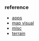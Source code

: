 
### reference
* [apps](https://drive.google.com/file/d/19O9ZXfeimI_d2YUMr0TjYeDk-gf3Dzy4/view?usp=sharing)
* [map visual](https://drive.google.com/file/d/1_K9eztNlXSFtj5b5ueOU4HzpbKGVigCN/view?usp=sharing)
* [misc](https://drive.google.com/file/d/1sVCrSQwSkAYEihwJBFpK0k32dsJSKZNB/view?usp=sharing)
* [terrain](https://drive.google.com/file/d/1ywfYQRgV1xQs_TDLzmXesihaX94nmRCM/view?usp=sharing)



